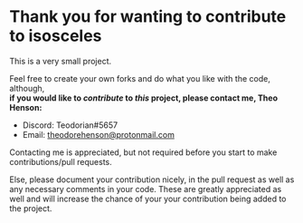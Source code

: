# Thank you for wanting to contribute to isosceles

This is a very small project.

Feel free to create your own forks and do what you like with the code, although,<br>
**if you would like to *contribute* to *this* project, please contact me, Theo Henson:**
  - Discord: Teodorian#5657
  - Email: theodorehenson@protonmail.com

Contacting me is appreciated, but not required before you start to make contributions/pull requests.

Else, please document your contribution nicely, in the pull request as well as any necessary comments in your code. These are greatly appreciated as well and will increase the chance of your your contribution being added to the project.

